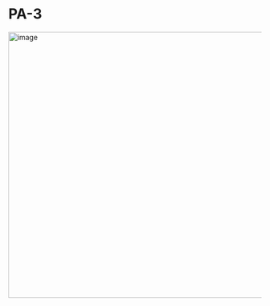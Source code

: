 # PA-3

<img width="530" alt="image" src="https://user-images.githubusercontent.com/115599485/219901382-631ec01a-6f3e-49da-b8af-7fca8ec999bc.png">
